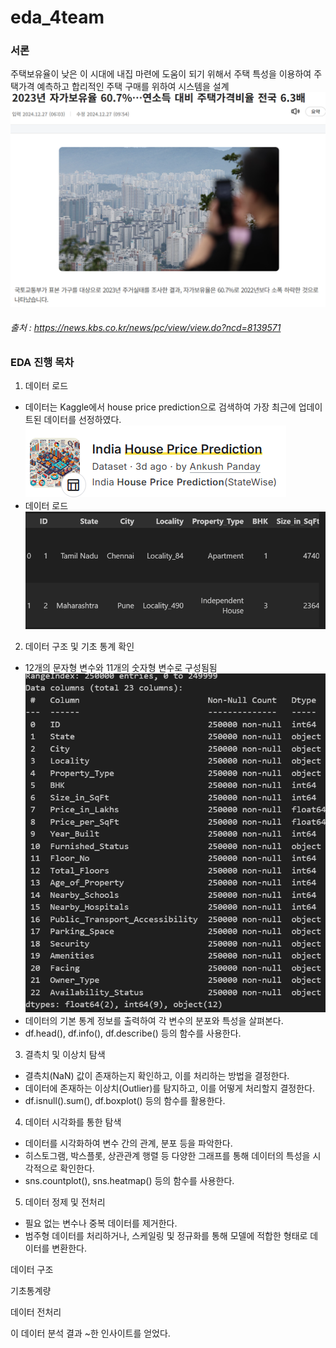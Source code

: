 # eda_4team

### 서론
주택보유율이 낮은 이 시대에 내집 마련에 도움이 되기 위해서 주택 특성을 이용하여 주택가격 예측하고 합리적인 주택 구매를 위하여 시스템을 설계
![alt text](image.png)
###### 출처 : https://news.kbs.co.kr/news/pc/view/view.do?ncd=8139571



### EDA 진행 목차
1. 데이터 로드
- 데이터는 Kaggle에서 house price prediction으로 검색하여 가장 최근에 업데이트된 데이터를 선정하였다.
![alt text](image-1.png)
- 데이터 로드![alt text](image-2.png)
2. 데이터 구조 및 기초 통계 확인
- 12개의 문자형 변수와 11개의 숫자형 변수로 구성됨됨
![alt text](image-3.png)
- 데이터의 기본 통계 정보를 출력하여 각 변수의 분포와 특성을 살펴본다.
- df.head(), df.info(), df.describe() 등의 함수를 사용한다.
3. 결측치 및 이상치 탐색
- 결측치(NaN) 값이 존재하는지 확인하고, 이를 처리하는 방법을 결정한다.
- 데이터에 존재하는 이상치(Outlier)를 탐지하고, 이를 어떻게 처리할지 결정한다.
- df.isnull().sum(), df.boxplot() 등의 함수를 활용한다.
4. 데이터 시각화를 통한 탐색
- 데이터를 시각화하여 변수 간의 관계, 분포 등을 파악한다.
- 히스토그램, 박스플롯, 상관관계 행렬 등 다양한 그래프를 통해 데이터의 특성을 시각적으로 확인한다.
- sns.countplot(), sns.heatmap() 등의 함수를 사용한다.
5. 데이터 정제 및 전처리
- 필요 없는 변수나 중복 데이터를 제거한다.
- 범주형 데이터를 처리하거나, 스케일링 및 정규화를 통해 모델에 적합한 형태로 데이터를 변환한다.


데이터 구조

기초통계량

데이터 전처리

이 데이터 분석 결과 ~한 인사이트를 얻었다.
